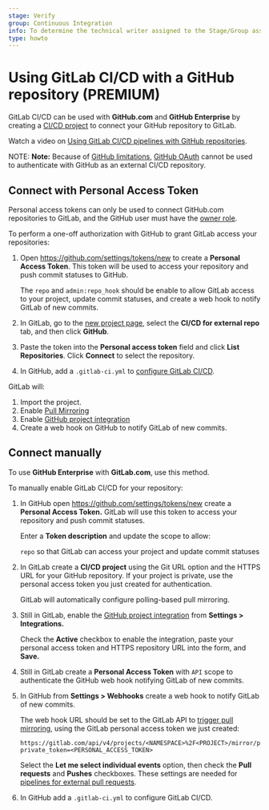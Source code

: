 ```yaml
---
stage: Verify
group: Continuous Integration
info: To determine the technical writer assigned to the Stage/Group associated with this page, see https://about.gitlab.com/handbook/engineering/ux/technical-writing/#designated-technical-writers
type: howto
---
```


# Using GitLab CI/CD with a GitHub repository **(PREMIUM)**

GitLab CI/CD can be used with **GitHub.com** and **GitHub Enterprise** by
creating a [CI/CD project](index.md) to connect your GitHub repository to
GitLab.

<i class="fa fa-youtube-play youtube" aria-hidden="true"></i>
Watch a video on [Using GitLab CI/CD pipelines with GitHub repositories](https://www.youtube.com/watch?v=qgl3F2j-1cI).

NOTE: **Note:**
Because of [GitHub limitations](https://gitlab.com/gitlab-org/gitlab/-/issues/9147),
[GitHub OAuth](../../integration/github.md#enabling-github-oauth)
cannot be used to authenticate with GitHub as an external CI/CD repository.

## Connect with Personal Access Token

Personal access tokens can only be used to connect GitHub.com
repositories to GitLab, and the GitHub user must have the [owner role](https://docs.github.com/en/github/getting-started-with-github/access-permissions-on-github).

To perform a one-off authorization with GitHub to grant GitLab access your
repositories:

1. Open <https://github.com/settings/tokens/new> to create a **Personal Access
   Token**. This token will be used to access your repository and push commit
   statuses to GitHub.

   The `repo` and `admin:repo_hook` should be enable to allow GitLab access to
   your project, update commit statuses, and create a web hook to notify
   GitLab of new commits.

1. In GitLab, go to the [new project page](../../gitlab-basics/create-project.md#create-a-project-in-gitlab), select the **CI/CD for external repo** tab, and then click
   **GitHub**.

1. Paste the token into the **Personal access token** field and click **List
   Repositories**. Click **Connect** to select the repository.

1. In GitHub, add a `.gitlab-ci.yml` to [configure GitLab CI/CD](../quick_start/README.md).

GitLab will:

1. Import the project.
1. Enable [Pull Mirroring](../../user/project/repository/repository_mirroring.md#pulling-from-a-remote-repository)
1. Enable [GitHub project integration](../../user/project/integrations/github.md)
1. Create a web hook on GitHub to notify GitLab of new commits.

## Connect manually

To use **GitHub Enterprise** with **GitLab.com**, use this method.

To manually enable GitLab CI/CD for your repository:

1. In GitHub open <https://github.com/settings/tokens/new> create a **Personal
   Access Token.** GitLab will use this token to access your repository and
   push commit statuses.

   Enter a **Token description** and update the scope to allow:

   `repo` so that GitLab can access your project and update commit statuses

1. In GitLab create a **CI/CD project** using the Git URL option and the HTTPS
   URL for your GitHub repository. If your project is private, use the personal
   access token you just created for authentication.

   GitLab will automatically configure polling-based pull mirroring.

1. Still in GitLab, enable the [GitHub project integration](../../user/project/integrations/github.md)
   from **Settings > Integrations.**

   Check the **Active** checkbox to enable the integration, paste your
   personal access token and HTTPS repository URL into the form, and **Save.**

1. Still in GitLab create a **Personal Access Token** with `API` scope to
   authenticate the GitHub web hook notifying GitLab of new commits.

1. In GitHub from **Settings > Webhooks** create a web hook to notify GitLab of
   new commits.

   The web hook URL should be set to the GitLab API to
   [trigger pull mirroring](../../api/projects.md#start-the-pull-mirroring-process-for-a-project),
   using the GitLab personal access token we just created:

   ```plaintext
   https://gitlab.com/api/v4/projects/<NAMESPACE>%2F<PROJECT>/mirror/pull?private_token=<PERSONAL_ACCESS_TOKEN>
   ```

   Select the **Let me select individual events** option, then check the **Pull requests** and **Pushes** checkboxes. These settings are needed for [pipelines for external pull requests](index.md#pipelines-for-external-pull-requests).

1. In GitHub add a `.gitlab-ci.yml` to configure GitLab CI/CD.

<!-- ## Troubleshooting

Include any troubleshooting steps that you can foresee. If you know beforehand what issues
one might have when setting this up, or when something is changed, or on upgrading, it's
important to describe those, too. Think of things that may go wrong and include them here.
This is important to minimize requests for support, and to avoid doc comments with
questions that you know someone might ask.

Each scenario can be a third-level heading, e.g. `### Getting error message X`.
If you have none to add when creating a doc, leave this section in place
but commented out to help encourage others to add to it in the future. -->
